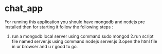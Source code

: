 # chat_app

For running this application you should have mongodb and nodejs pre installed
then for starting it follow the following steps :

 1. run a mongodb local server using command sudo mongod
 2.run script file named server.js using command nodejs server.js
 3.open the html file in ur browser and u r good to go.
